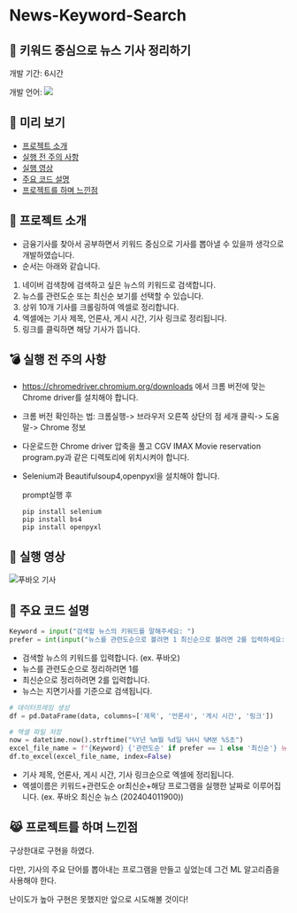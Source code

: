 # News-Keyword-Search
## 📰 키워드 중심으로 뉴스 기사 정리하기

개발 기간: 6시간

개발 언어: <img src="https://img.shields.io/badge/Python-3776AB?style=for-the-badge&logo=Python&logoColor=white">

## 🔎 미리 보기
- [프로젝트 소개](#-프로젝트-소개)
- [실행 전 주의 사항](#-실행-전-주의-사항)
- [실행 영상](#-실행-영상)
- [주요 코드 설명](#-주요-코드-설명)
- [프로젝트를 하며 느낀점](#-프로젝트를-하며-느낀점)

## 🗿 프로젝트 소개
- 금융기사를 찾아서 공부하면서 키워드 중심으로 기사를 뽑아낼 수 있을까 생각으로 개발하였습니다.
- 순서는 아래와 같습니다.
1. 네이버 검색창에 검색하고 싶은 뉴스의 키워드로 검색합니다.
2. 뉴스를 관련도순 또는 최신순 보기를 선택할 수 있습니다.
3. 상위 10개 기사를 크롤링하여 엑셀로 정리합니다.
4. 엑셀에는 기사 제목, 언론사, 게시 시간, 기사 링크로 정리됩니다.
5. 링크를 클릭하면 해당 기사가 뜹니다.


## 💣 실행 전 주의 사항
- https://chromedriver.chromium.org/downloads 에서 크롬 버전에 맞는 Chrome driver를 설치해야 합니다.
- 크롬 버전 확인하는 법: 크롬실행-> 브라우저 오른쪽 상단의 점 세개 클릭-> 도움말-> Chrome 정보
- 다운로드한 Chrome driver 압축을 풀고 CGV IMAX Movie reservation program.py과 같은 디렉토리에 위치시켜야 합니다.
- Selenium과 Beautifulsoup4,openpyxl을 설치해야 합니다.
  
  prompt실행 후
  ```
  pip install selenium
  pip install bs4
  pip install openpyxl
  ```

## 📸 실행 영상
![푸바오 기사](https://github.com/SeungHuiHan/News-Keyword-Search/assets/98226400/6f30e3f7-a073-42b4-a9c7-bd2f272fb891)

## 🎹 주요 코드 설명
```python
Keyword = input("검색할 뉴스의 키워드를 말해주세요: ")
prefer = int(input("뉴스를 관련도순으로 볼려면 1 최신순으로 볼려면 2를 입력하세요: "))
```
- 검색할 뉴스의 키워드를 입력합니다. (ex. 푸바오)
- 뉴스를 관련도순으로 정리하려면 1를
- 최신순으로 정리하려면 2를 입력합니다.
- 뉴스는 지면기사를 기준으로 검색됩니다.


```python
# 데이터프레임 생성
df = pd.DataFrame(data, columns=['제목', '언론사', '게시 시간', '링크'])

# 엑셀 파일 저장
now = datetime.now().strftime("%Y년 %m월 %d일 %H시 %M분 %S초")
excel_file_name = f"{Keyword} {'관련도순' if prefer == 1 else '최신순'} 뉴스 ({now}).xlsx"
df.to_excel(excel_file_name, index=False)

```
- 기사 제목, 언론사, 게시 시간, 기사 링크순으로 엑셀에 정리됩니다.
- 엑셀이름은 키워드+관련도순 or최신순+해당 프로그램을 실행한 날짜로 이루어집니다. (ex. 푸바오 최신순 뉴스 (202404011900))


## 😹 프로젝트를 하며 느낀점

구상한대로 구현을 하였다. 

다만, 기사의 주요 단어를 뽑아내는 프로그램을 만들고 싶었는데 그건 ML 알고리즘을 사용해야 한다.

난이도가 높아 구현은 못했지만 앞으로 시도해볼 것이다! 
